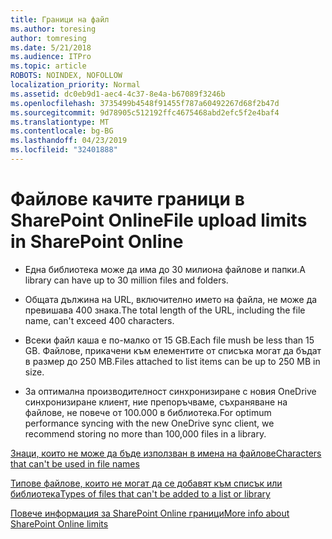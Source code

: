 ```yaml
---
title: Граници на файл
ms.author: toresing
author: tomresing
ms.date: 5/21/2018
ms.audience: ITPro
ms.topic: article
ROBOTS: NOINDEX, NOFOLLOW
localization_priority: Normal
ms.assetid: dc0eb9d1-aec4-4c37-8e4a-b67089f3246b
ms.openlocfilehash: 3735499b4548f91455f787a60492267d68f2b47d
ms.sourcegitcommit: 9d78905c512192ffc4675468abd2efc5f2e4baf4
ms.translationtype: MT
ms.contentlocale: bg-BG
ms.lasthandoff: 04/23/2019
ms.locfileid: "32401888"
---
```

# <a name="file-upload-limits-in-sharepoint-online"></a><span data-ttu-id="30a2b-102">Файлове качите граници в SharePoint Online</span><span class="sxs-lookup"><span data-stu-id="30a2b-102">File upload limits in SharePoint Online</span></span>

- <span data-ttu-id="30a2b-103">Една библиотека може да има до 30 милиона файлове и папки.</span><span class="sxs-lookup"><span data-stu-id="30a2b-103">A library can have up to 30 million files and folders.</span></span>
    
- <span data-ttu-id="30a2b-104">Общата дължина на URL, включително името на файла, не може да превишава 400 знака.</span><span class="sxs-lookup"><span data-stu-id="30a2b-104">The total length of the URL, including the file name, can't exceed 400 characters.</span></span>
    
- <span data-ttu-id="30a2b-105">Всеки файл каша е по-малко от 15 GB.</span><span class="sxs-lookup"><span data-stu-id="30a2b-105">Each file mush be less than 15 GB.</span></span> <span data-ttu-id="30a2b-106">Файлове, прикачени към елементите от списъка могат да бъдат в размер до 250 MB.</span><span class="sxs-lookup"><span data-stu-id="30a2b-106">Files attached to list items can be up to 250 MB in size.</span></span>
    
- <span data-ttu-id="30a2b-107">За оптимална производителност синхронизиране с новия OneDrive синхронизиране клиент, ние препоръчваме, съхраняване на файлове, не повече от 100.000 в библиотека.</span><span class="sxs-lookup"><span data-stu-id="30a2b-107">For optimum performance syncing with the new OneDrive sync client, we recommend storing no more than 100,000 files in a library.</span></span> 
    
[<span data-ttu-id="30a2b-108">Знаци, които не може да бъде използван в имена на файлове</span><span class="sxs-lookup"><span data-stu-id="30a2b-108">Characters that can't be used in file names</span></span>](https://go.microsoft.com/fwlink/?linkid=866430)
  
[<span data-ttu-id="30a2b-109">Типове файлове, които не могат да се добавят към списък или библиотека</span><span class="sxs-lookup"><span data-stu-id="30a2b-109">Types of files that can't be added to a list or library</span></span>](https://go.microsoft.com/fwlink/?linkid=273757)
  
[<span data-ttu-id="30a2b-110">Повече информация за SharePoint Online граници</span><span class="sxs-lookup"><span data-stu-id="30a2b-110">More info about SharePoint Online limits</span></span>](https://go.microsoft.com/fwlink/?linkid=271273)
  


